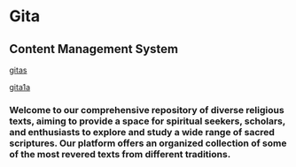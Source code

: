 # Gita
## Content Management System    

[gitas](http://gitas.web.app)

[gita1a](http://gita1a.web.app)

<h3>
Welcome to our comprehensive repository of diverse religious texts, aiming to provide a space for spiritual seekers, scholars, and enthusiasts to explore and study a wide range of sacred scriptures. Our platform offers an organized collection of some of the most revered texts from different traditions.
</h3>
